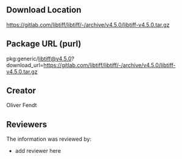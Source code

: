 ## Download Location

https://gitlab.com/libtiff/libtiff/-/archive/v4.5.0/libtiff-v4.5.0.tar.gz

## Package URL (purl)

pkg:generic/libtiff@v4.5.0?download_url=https://gitlab.com/libtiff/libtiff/-/archive/v4.5.0/libtiff-v4.5.0.tar.gz

## Creator

Oliver Fendt

## Reviewers

The information was reviewed by:

* add reviewer here
